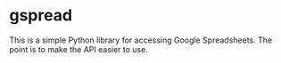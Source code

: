# gspread

This is a simple Python library for accessing Google Spreadsheets. The point is to make the API easier to use.
